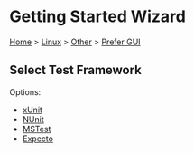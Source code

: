 # Getting Started Wizard

[Home](/docs/wiz/readme.md) > [Linux](Linux.md) > [Other](Linux_Other.md) > [Prefer GUI](Linux_Other_Gui.md)

## Select Test Framework

Options:
 * [xUnit](Linux_Other_Gui_xUnit.md)
 * [NUnit](Linux_Other_Gui_NUnit.md)
 * [MSTest](Linux_Other_Gui_MSTest.md)
 * [Expecto](Linux_Other_Gui_Expecto.md)
